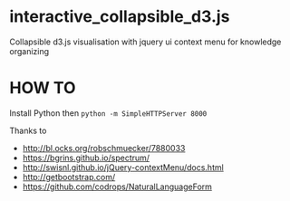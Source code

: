 # interactive_collapsible_d3.js
Collapsible d3.js visualisation with jquery ui context menu for knowledge organizing

# HOW TO
Install Python then `python -m SimpleHTTPServer 8000`

Thanks to 
* http://bl.ocks.org/robschmuecker/7880033
* https://bgrins.github.io/spectrum/
* http://swisnl.github.io/jQuery-contextMenu/docs.html
* http://getbootstrap.com/
* https://github.com/codrops/NaturalLanguageForm

